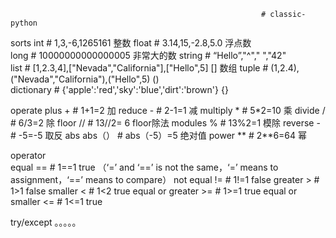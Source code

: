                                                                                                                        
                                                            
                                                            # classic-python
sorts
int               # 1,3,-6,1265161      整数
float             # 3.14,15,-2.8,5.0      浮点数   
long              # 10000000000000005       非常大的数
string            # “Hello”,"^"," ","42"    
list              # [1,2.3,4],["Nevada","California"],["Hello",5]        []     数组
tuple             # (1,2.4),("Nevada","California"),("Hello",5)          ()     
dictionary        # {'apple':'red','sky':'blue','dirt':'brown'}          {}     


operate
plus        +             # 1+1=2    加
reduce      -             # 2-1=1     减
multiply    *             # 5*2=10     乘
divide      /             # 6/3=2       除
floor       //            # 13//2= 6      floor除法
modules     %             # 13%2=1          模除
reverse     -             # -5=-5               取反
abs         abs（）       # abs（-5）=5             绝对值
power       **            # 2**6=64                     幂


operator            
equal               ==          # 1==1    true      （‘=’ and ‘==’ is not the same，‘=’ means to assignment，‘==’ means to compare）
not equal           !=          # 1!=1    false
greater              >          # 1>1     false
smaller              <          # 1<2     true
equal or greater     >=         # 1>=1    true
equal or smaller     <=         # 1<=1    true          


try/except
。。。。。

















